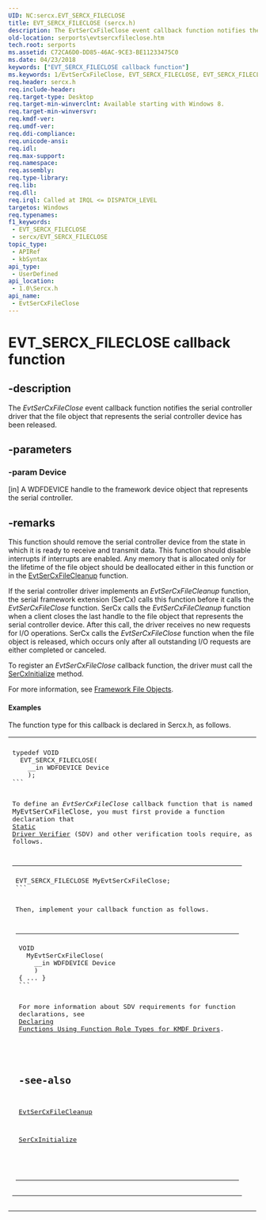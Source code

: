 ```yaml
---
UID: NC:sercx.EVT_SERCX_FILECLOSE
title: EVT_SERCX_FILECLOSE (sercx.h)
description: The EvtSerCxFileClose event callback function notifies the serial controller driver that the file object that represents the serial controller device has been released.
old-location: serports\evtsercxfileclose.htm
tech.root: serports
ms.assetid: C72CA6D0-DD85-46AC-9CE3-BE11233475C0
ms.date: 04/23/2018
keywords: ["EVT_SERCX_FILECLOSE callback function"]
ms.keywords: 1/EvtSerCxFileClose, EVT_SERCX_FILECLOSE, EVT_SERCX_FILECLOSE callback, EvtSerCxFileClose, EvtSerCxFileClose callback function [Serial Ports], serports.evtsercxfileclose
req.header: sercx.h
req.include-header: 
req.target-type: Desktop
req.target-min-winverclnt: Available starting with Windows 8.
req.target-min-winversvr: 
req.kmdf-ver: 
req.umdf-ver: 
req.ddi-compliance: 
req.unicode-ansi: 
req.idl: 
req.max-support: 
req.namespace: 
req.assembly: 
req.type-library: 
req.lib: 
req.dll: 
req.irql: Called at IRQL <= DISPATCH_LEVEL
targetos: Windows
req.typenames: 
f1_keywords:
 - EVT_SERCX_FILECLOSE
 - sercx/EVT_SERCX_FILECLOSE
topic_type:
 - APIRef
 - kbSyntax
api_type:
 - UserDefined
api_location:
 - 1.0\Sercx.h
api_name:
 - EvtSerCxFileClose
---
```


# EVT_SERCX_FILECLOSE callback function


## -description

The <i>EvtSerCxFileClose</i> event callback function notifies the serial controller driver that the file object that represents the serial controller device has been released.

## -parameters

### -param Device 

[in]
A WDFDEVICE handle to the framework device object that represents the serial controller.

## -remarks

This function should remove the serial controller device from the state in which it is ready to receive and transmit data. This function should disable interrupts if interrupts are enabled. Any memory that is allocated only for the lifetime of the file object should be deallocated either in this function or in the <a href="https://docs.microsoft.com/windows-hardware/drivers/ddi/sercx/nc-sercx-evt_sercx_filecleanup">EvtSerCxFileCleanup</a> function.

If the serial controller driver implements an <i>EvtSerCxFileCleanup</i> function, the serial framework extension (SerCx)  calls this function before it calls the <i>EvtSerCxFileClose</i> function. SerCx calls the <i>EvtSerCxFileCleanup</i> function when a client closes the last handle to the file object that represents the serial controller device. After this call, the driver receives no new requests for I/O operations. SerCx calls the <i>EvtSerCxFileClose</i> function when the file object is released, which occurs only after all outstanding I/O requests are either completed or canceled.

To register an <i>EvtSerCxFileClose</i> callback function, the driver must call the <a href="https://docs.microsoft.com/windows-hardware/drivers/ddi/sercx/nf-sercx-sercxinitialize">SerCxInitialize</a> method.

For more information, see <a href="https://docs.microsoft.com/windows-hardware/drivers/wdf/framework-file-objects">Framework File Objects</a>.


#### Examples

The function type for this callback is declared in Sercx.h, as follows.

<div class="code"><span codelanguage="cpp"><table>
<tr>
<th></th>
</tr>
<tr>
<td>
<pre>typedef VOID
  EVT_SERCX_FILECLOSE(
    __in WDFDEVICE Device
    );
```

To define an <i>EvtSerCxFileClose</i> callback function that is named <code>MyEvtSerCxFileClose</code>, you must first provide a function declaration that <a href="https://docs.microsoft.com/windows-hardware/drivers/devtest/static-driver-verifier">Static Driver Verifier</a> (SDV) and other verification tools require, as follows.

<div class="code"><span codelanguage="cpp"><table>
<tr>
<th></th>
</tr>
<tr>
<td>
<pre>EVT_SERCX_FILECLOSE MyEvtSerCxFileClose;
```

Then, implement your callback function as follows.

<div class="code"><span codelanguage="cpp"><table>
<tr>
<th></th>
</tr>
<tr>
<td>
<pre>VOID
  MyEvtSerCxFileClose(
    __in WDFDEVICE Device
    )
{ ... }
```

For more information about SDV requirements for function declarations, see <a href="https://docs.microsoft.com/windows-hardware/drivers/devtest/declaring-functions-by-using-function-role-types-for-kmdf-drivers">Declaring Functions Using Function Role Types for KMDF Drivers</a>.

<div class="code"></div>

## -see-also

<a href="https://docs.microsoft.com/windows-hardware/drivers/ddi/sercx/nc-sercx-evt_sercx_filecleanup">EvtSerCxFileCleanup</a>



<a href="https://docs.microsoft.com/windows-hardware/drivers/ddi/sercx/nf-sercx-sercxinitialize">SerCxInitialize</a>

